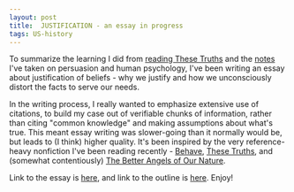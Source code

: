 ```yaml
---
layout: post
title:  JUSTIFICATION - an essay in progress
tags: US-history
---
```


To summarize the learning I did from [reading These Truths](../these-truths) and the [notes](../notes) I've taken on persuasion and human psychology, I've been writing an essay about justification of beliefs - why we justify and how we unconsciously distort the facts to serve our needs.

In the writing process, I really wanted to emphasize extensive use of citations, to build my case out of verifiable chunks of information, rather than citing "common knowledge" and making assumptions about what's true. This meant essay writing was slower-going than it normally would be, but leads to (I think) higher quality. It's been inspired by the very reference-heavy nonfiction I've been reading recently - [Behave](https://www.indiebound.org/buy-local/9780143110910), [These Truths](https://www.indiebound.org/buy-local/9780393357424), and (somewhat contentiously) [The Better Angels of Our Nature](https://www.indiebound.org/buy-local/9780143122012).

Link to the essay is [here](https://docs.google.com/document/d/1Xk8oWx7IYfQZnONvLqBsm-kKgj7_klagkvHxdVaAbbc/edit?usp=sharing), and link to the outline is [here](https://docs.google.com/document/d/14ApeQDN1kj_QEygX8nsKX5icoWRwgiECMQNPmGdk1zc/edit?usp=sharing). Enjoy!
